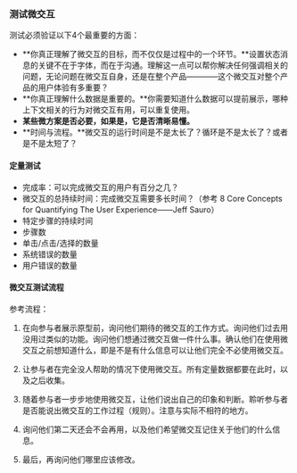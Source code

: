 ### 测试微交互

测试必须验证以下4个最重要的方面：

- **你真正理解了微交互的目标，而不仅仅是过程中的一个环节。**设置状态消息的关键不在于字体，而在于沟通。理解这一点可以帮你解决任何强调相关的问题，无论问题在微交互自身，还是在整个产品————这个微交互对整个产品的用户体验有多重要？
- **你真正理解什么数据是重要的。**你需要知道什么数据可以提前展示，哪种上下文相关的行为对微交互有用，可以重复使用。
- **某些微方案是否必要，如果是，它是否清晰易懂。**
- **时间与流程。**微交互的运行时间是不是太长了？循环是不是太长了？或者是不是太短了？

#### 定量测试

- 完成率：可以完成微交互的用户有百分之几？
- 微交互的总持续时间：完成微交互需要多长时间？（参考 8 Core Concepts for Quantifying The User Experience——Jeff Sauro）
- 特定步骤的持续时间
- 步骤数
- 单击/点击/选择的数量
- 系统错误的数量
- 用户错误的数量

#### 微交互测试流程

参考流程：

1. 在向参与者展示原型前，询问他们期待的微交互的工作方式。询问他们过去用没用过类似的功能。询问他们想通过微交互做一件什么事。确认他们在使用微交互之前想知道什么，即是不是有什么信息可以让他们完全不必使用微交互。

2. 让参与者在完全没人帮助的情况下使用微交互。所有定量数据都要在此时，以及之后收集。

3. 随着参与者一步步地使用微交互，让他们说出自己的印象和判断。聆听参与者是否能说出微交互的工作过程（规则）。注意与实际不相符的地方。

4. 询问他们第二天还会不会再用，以及他们希望微交互记住关于他们的什么信息。

5. 最后，再询问他们哪里应该修改。
